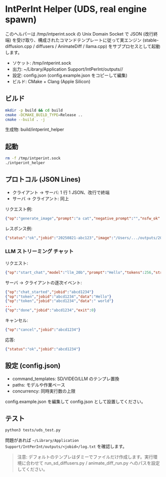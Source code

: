 # IntPerInt Helper (UDS, real engine spawn)

このヘルパーは /tmp/intperint.sock の Unix Domain Socket で JSON (改行終端) を受け取り、構成されたコマンドテンプレートに従って実エンジン (stable-diffusion.cpp / diffusers / AnimateDiff / llama.cpp) をサブプロセスとして起動します。

- ソケット: /tmp/intperint.sock
- 出力: ~/Library/Application Support/IntPerInt/outputs/<jobid>/
- 設定: config.json (config.example.json をコピーして編集)
- ビルド: CMake + Clang (Apple Silicon)

## ビルド

```bash
mkdir -p build && cd build
cmake -DCMAKE_BUILD_TYPE=Release ..
cmake --build . -j
```

生成物: build/intperint_helper

## 起動

```bash
rm -f /tmp/intperint.sock
./intperint_helper
```

## プロトコル (JSON Lines)
- クライアント → サーバ: 1 行 1 JSON、改行で終端
- サーバ → クライアント: 同上

リクエスト例:
```json
{"op":"generate_image","prompt":"a cat","negative_prompt":"","nsfw_ok":false,"options":{"steps":20,"w":768,"h":768}}
```

レスポンス例:
```json
{"status":"ok","jobid":"20250821-abc123","image":"/Users/.../outputs/20250821-abc123/image_0001.png","meta":{"engine":"sdxl"}}
```

### LLM ストリーミング チャット

リクエスト:
```json
{"op":"start_chat","model":"llm_20b","prompt":"Hello","tokens":256,"stream":true,"jobid":"abcd1234"}
```

サーバ → クライアントの逐次イベント:
```json
{"op":"chat_started","jobid":"abcd1234"}
{"op":"token","jobid":"abcd1234","data":"Hello"}
{"op":"token","jobid":"abcd1234","data":" world"}
...
{"op":"done","jobid":"abcd1234","exit":0}
```

キャンセル:
```json
{"op":"cancel","jobid":"abcd1234"}
```
応答:
```json
{"status":"ok","jobid":"abcd1234"}
```

## 設定 (config.json)
- command_templates: SD/VIDEO/LLM のテンプレ置換
- paths: モデルや作業ベース
- concurrency: 同時実行数の上限

config.example.json を編集して config.json として設置してください。

## テスト

```bash
python3 tests/uds_test.py
```

問題があれば `~/Library/Application Support/IntPerInt/outputs/<jobid>/log.txt` を確認します。

> 注意: デフォルトのテンプレはダミーでファイルだけ作成します。実行環境に合わせて run_sd_diffusers.py / animate_diff_run.py へのパスを設定してください。
